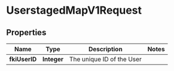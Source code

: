 

# UserstagedMapV1Request

## Properties

Name | Type | Description | Notes
------------ | ------------- | ------------- | -------------
**fkiUserID** | **Integer** | The unique ID of the User | 




